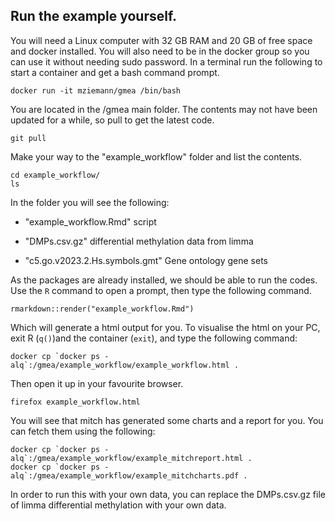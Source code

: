 ## Run the example yourself.

You will need a Linux computer with 32 GB RAM and 20 GB of free space and docker installed.
You will also need to be in the docker group so you can use it without needing sudo password.
In a terminal run the following to start a container and get a bash command prompt.

```
docker run -it mziemann/gmea /bin/bash
```

You are located in the /gmea main folder.
The contents may not have been updated for a while, so pull to get the latest code.

```
git pull
```

Make your way to the "example_workflow" folder and list the contents.

```
cd example_workflow/
ls
```

In the folder you will see the following: 

* "example_workflow.Rmd" script

* "DMPs.csv.gz" differential methylation data from limma

* "c5.go.v2023.2.Hs.symbols.gmt" Gene ontology gene sets

As the packages are already installed, we should be able to run the codes.
Use the `R` command to open a prompt, then type the following command.

```
rmarkdown::render("example_workflow.Rmd")
```

Which will generate a html output for you.
To visualise the html on your PC, exit R (`q()`)and the container (`exit`), and type the following command:

```
docker cp `docker ps -alq`:/gmea/example_workflow/example_workflow.html .
```

Then open it up in your favourite browser.

```
firefox example_workflow.html
```

You will see that mitch has generated some charts and a report for you.
You can fetch them using the following:

```
docker cp `docker ps -alq`:/gmea/example_workflow/example_mitchreport.html .
docker cp `docker ps -alq`:/gmea/example_workflow/example_mitchcharts.pdf .
```

In order to run this with your own data, you can replace the DMPs.csv.gz file of limma differential methylation
with your own data.

